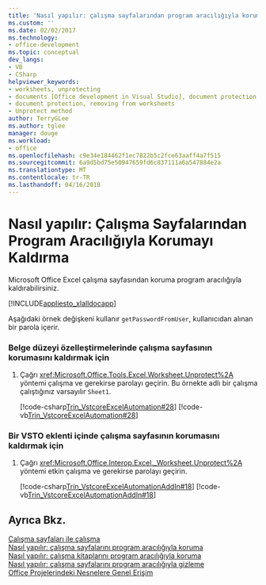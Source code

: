 ```yaml
---
title: 'Nasıl yapılır: çalışma sayfalarından program aracılığıyla korumayı kaldırma | Microsoft Docs'
ms.custom: ''
ms.date: 02/02/2017
ms.technology:
- office-development
ms.topic: conceptual
dev_langs:
- VB
- CSharp
helpviewer_keywords:
- worksheets, unprotecting
- documents [Office development in Visual Studio], document protection
- document protection, removing from worksheets
- Unprotect method
author: TerryGLee
ms.author: tglee
manager: douge
ms.workload:
- office
ms.openlocfilehash: c9e34e184462f1ec7822b5c2fce63aaff4a7f515
ms.sourcegitcommit: 6a9d5bd75e50947659fd6c837111a6a547884e2a
ms.translationtype: MT
ms.contentlocale: tr-TR
ms.lasthandoff: 04/16/2018
---
```

# <a name="how-to-programmatically-remove-protection-from-worksheets"></a>Nasıl yapılır: Çalışma Sayfalarından Program Aracılığıyla Korumayı Kaldırma
  Microsoft Office Excel çalışma sayfasından koruma program aracılığıyla kaldırabilirsiniz.  
  
 [!INCLUDE[appliesto_xlalldocapp](../vsto/includes/appliesto-xlalldocapp-md.md)]  
  
 Aşağıdaki örnek değişkeni kullanır `getPasswordFromUser`, kullanıcıdan alınan bir parola içerir.  
  
### <a name="to-unprotect-a-worksheet-in-a-document-level-customization"></a>Belge düzeyi özelleştirmelerinde çalışma sayfasının korumasını kaldırmak için  
  
1.  Çağrı <xref:Microsoft.Office.Tools.Excel.Worksheet.Unprotect%2A> yöntemi çalışma ve gerekirse parolayı geçirin. Bu örnekte adlı bir çalışma çalıştığınız varsayılır `Sheet1`.  
  
     [!code-csharp[Trin_VstcoreExcelAutomation#28](../vsto/codesnippet/CSharp/Trin_VstcoreExcelAutomationCS/Sheet1.cs#28)]
     [!code-vb[Trin_VstcoreExcelAutomation#28](../vsto/codesnippet/VisualBasic/Trin_VstcoreExcelAutomation/Sheet1.vb#28)]  
  
### <a name="to-unprotect-a-worksheet-in-an-vsto-add-in"></a>Bir VSTO eklenti içinde çalışma sayfasının korumasını kaldırmak için  
  
1.  Çağrı <xref:Microsoft.Office.Interop.Excel._Worksheet.Unprotect%2A> yöntemi etkin çalışma ve gerekirse parolayı geçirin.  
  
     [!code-csharp[Trin_VstcoreExcelAutomationAddIn#18](../vsto/codesnippet/CSharp/trin_vstcoreexcelautomationaddin/ThisAddIn.cs#18)]
     [!code-vb[Trin_VstcoreExcelAutomationAddIn#18](../vsto/codesnippet/VisualBasic/trin_vstcoreexcelautomationaddin/ThisAddIn.vb#18)]  
  
## <a name="see-also"></a>Ayrıca Bkz.  
 [Çalışma sayfaları ile çalışma](../vsto/working-with-worksheets.md)   
 [Nasıl yapılır: çalışma sayfalarını program aracılığıyla koruma](../vsto/how-to-programmatically-protect-worksheets.md)   
 [Nasıl yapılır: çalışma kitaplarını program aracılığıyla koruma](../vsto/how-to-programmatically-protect-workbooks.md)   
 [Nasıl yapılır: çalışma sayfalarını program aracılığıyla gizleme](../vsto/how-to-programmatically-hide-worksheets.md)   
 [Office Projelerindeki Nesnelere Genel Erişim](../vsto/global-access-to-objects-in-office-projects.md)  
  
  
